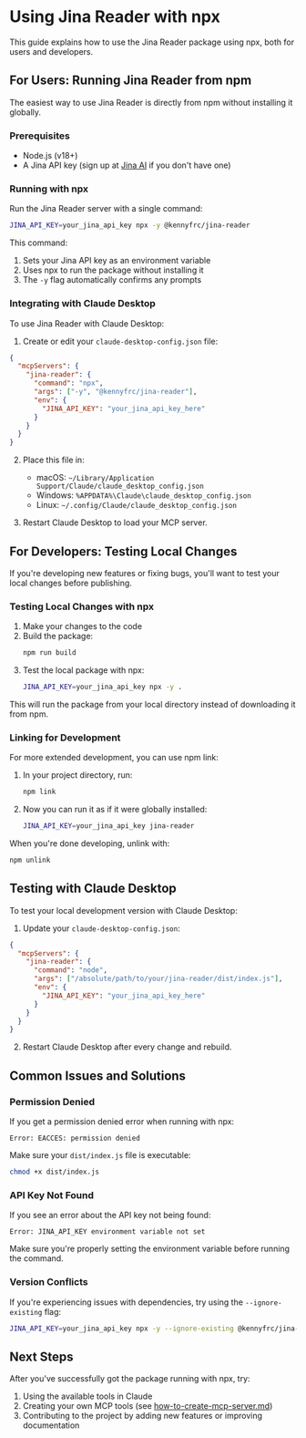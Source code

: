 # Using Jina Reader with npx

This guide explains how to use the Jina Reader package using npx, both for users and developers.

## For Users: Running Jina Reader from npm

The easiest way to use Jina Reader is directly from npm without installing it globally.

### Prerequisites

- Node.js (v18+)
- A Jina API key (sign up at [Jina AI](https://jina.ai/) if you don't have one)

### Running with npx

Run the Jina Reader server with a single command:

```bash
JINA_API_KEY=your_jina_api_key npx -y @kennyfrc/jina-reader
```

This command:
1. Sets your Jina API key as an environment variable
2. Uses npx to run the package without installing it
3. The `-y` flag automatically confirms any prompts

### Integrating with Claude Desktop

To use Jina Reader with Claude Desktop:

1. Create or edit your `claude-desktop-config.json` file:

```json
{
  "mcpServers": {
    "jina-reader": {
      "command": "npx",
      "args": ["-y", "@kennyfrc/jina-reader"],
      "env": {
        "JINA_API_KEY": "your_jina_api_key_here"
      }
    }
  }
}
```

2. Place this file in:
   - macOS: `~/Library/Application Support/Claude/claude_desktop_config.json`
   - Windows: `%APPDATA%\Claude\claude_desktop_config.json`
   - Linux: `~/.config/Claude/claude_desktop_config.json`

3. Restart Claude Desktop to load your MCP server.

## For Developers: Testing Local Changes

If you're developing new features or fixing bugs, you'll want to test your local changes before publishing.

### Testing Local Changes with npx

1. Make your changes to the code
2. Build the package:
   ```bash
   npm run build
   ```
3. Test the local package with npx:
   ```bash
   JINA_API_KEY=your_jina_api_key npx -y .
   ```

This will run the package from your local directory instead of downloading it from npm.

### Linking for Development

For more extended development, you can use npm link:

1. In your project directory, run:
   ```bash
   npm link
   ```
2. Now you can run it as if it were globally installed:
   ```bash
   JINA_API_KEY=your_jina_api_key jina-reader
   ```

When you're done developing, unlink with:
```bash
npm unlink
```

## Testing with Claude Desktop

To test your local development version with Claude Desktop:

1. Update your `claude-desktop-config.json`:

```json
{
  "mcpServers": {
    "jina-reader": {
      "command": "node",
      "args": ["/absolute/path/to/your/jina-reader/dist/index.js"],
      "env": {
        "JINA_API_KEY": "your_jina_api_key_here"
      }
    }
  }
}
```

2. Restart Claude Desktop after every change and rebuild.

## Common Issues and Solutions

### Permission Denied

If you get a permission denied error when running with npx:

```
Error: EACCES: permission denied
```

Make sure your `dist/index.js` file is executable:

```bash
chmod +x dist/index.js
```

### API Key Not Found

If you see an error about the API key not being found:

```
Error: JINA_API_KEY environment variable not set
```

Make sure you're properly setting the environment variable before running the command.

### Version Conflicts

If you're experiencing issues with dependencies, try using the `--ignore-existing` flag:

```bash
JINA_API_KEY=your_jina_api_key npx -y --ignore-existing @kennyfrc/jina-reader
```

## Next Steps

After you've successfully got the package running with npx, try:

1. Using the available tools in Claude
2. Creating your own MCP tools (see [how-to-create-mcp-server.md](how-to-create-mcp-server.md))
3. Contributing to the project by adding new features or improving documentation